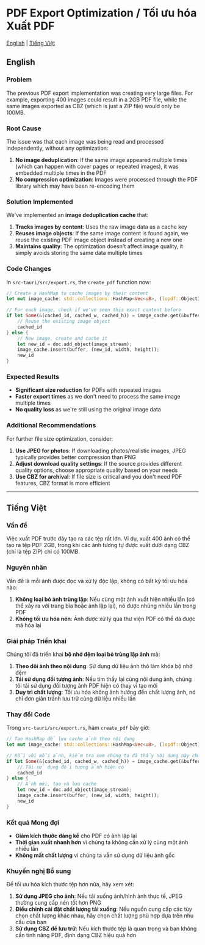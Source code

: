 # PDF Export Optimization / Tối ưu hóa Xuất PDF

[English](#english) | [Tiếng Việt](#tiếng-việt)

## English

### Problem

The previous PDF export implementation was creating very large files. For example, exporting 400 images could result in a 2GB PDF file, while the same images exported as CBZ (which is just a ZIP file) would only be 100MB.

### Root Cause

The issue was that each image was being read and processed independently, without any optimization:

1. **No image deduplication**: If the same image appeared multiple times (which can happen with cover pages or repeated images), it was embedded multiple times in the PDF
2. **No compression optimization**: Images were processed through the PDF library which may have been re-encoding them

### Solution Implemented

We've implemented an **image deduplication cache** that:

1. **Tracks images by content**: Uses the raw image data as a cache key
2. **Reuses image objects**: If the same image content is found again, we reuse the existing PDF image object instead of creating a new one
3. **Maintains quality**: The optimization doesn't affect image quality, it simply avoids storing the same data multiple times

### Code Changes

In `src-tauri/src/export.rs`, the `create_pdf` function now:

```rust
// Create a HashMap to cache images by their content
let mut image_cache: std::collections::HashMap<Vec<u8>, (lopdf::ObjectId, u32, u32)> = std::collections::HashMap::new();

// For each image, check if we've seen this exact content before
if let Some(&(cached_id, cached_w, cached_h)) = image_cache.get(&buffer) {
    // Reuse the existing image object
    cached_id
} else {
    // New image, create and cache it
    let new_id = doc.add_object(image_stream);
    image_cache.insert(buffer, (new_id, width, height));
    new_id
}
```

### Expected Results

- **Significant size reduction** for PDFs with repeated images
- **Faster export times** as we don't need to process the same image multiple times
- **No quality loss** as we're still using the original image data

### Additional Recommendations

For further file size optimization, consider:

1. **Use JPEG for photos**: If downloading photos/realistic images, JPEG typically provides better compression than PNG
2. **Adjust download quality settings**: If the source provides different quality options, choose appropriate quality based on your needs
3. **Use CBZ for archival**: If file size is critical and you don't need PDF features, CBZ format is more efficient

---

## Tiếng Việt

### Vấn đề

Việc xuất PDF trước đây tạo ra các tệp rất lớn. Ví dụ, xuất 400 ảnh có thể tạo ra tệp PDF 2GB, trong khi các ảnh tương tự được xuất dưới dạng CBZ (chỉ là tệp ZIP) chỉ có 100MB.

### Nguyên nhân

Vấn đề là mỗi ảnh được đọc và xử lý độc lập, không có bất kỳ tối ưu hóa nào:

1. **Không loại bỏ ảnh trùng lặp**: Nếu cùng một ảnh xuất hiện nhiều lần (có thể xảy ra với trang bìa hoặc ảnh lặp lại), nó được nhúng nhiều lần trong PDF
2. **Không tối ưu hóa nén**: Ảnh được xử lý qua thư viện PDF có thể đã được mã hóa lại

### Giải pháp Triển khai

Chúng tôi đã triển khai **bộ nhớ đệm loại bỏ trùng lặp ảnh** mà:

1. **Theo dõi ảnh theo nội dung**: Sử dụng dữ liệu ảnh thô làm khóa bộ nhớ đệm
2. **Tái sử dụng đối tượng ảnh**: Nếu tìm thấy lại cùng nội dung ảnh, chúng tôi tái sử dụng đối tượng ảnh PDF hiện có thay vì tạo mới
3. **Duy trì chất lượng**: Tối ưu hóa không ảnh hưởng đến chất lượng ảnh, nó chỉ đơn giản tránh lưu trữ cùng dữ liệu nhiều lần

### Thay đổi Code

Trong `src-tauri/src/export.rs`, hàm `create_pdf` bây giờ:

```rust
// Tạo HashMap để lưu cache ảnh theo nội dung
let mut image_cache: std::collections::HashMap<Vec<u8>, (lopdf::ObjectId, u32, u32)> = std::collections::HashMap::new();

// Đối với mỗi ảnh, kiểm tra xem chúng ta đã thấy nội dung này chưa
if let Some(&(cached_id, cached_w, cached_h)) = image_cache.get(&buffer) {
    // Tái sử dụng đối tượng ảnh hiện có
    cached_id
} else {
    // Ảnh mới, tạo và lưu cache
    let new_id = doc.add_object(image_stream);
    image_cache.insert(buffer, (new_id, width, height));
    new_id
}
```

### Kết quả Mong đợi

- **Giảm kích thước đáng kể** cho PDF có ảnh lặp lại
- **Thời gian xuất nhanh hơn** vì chúng ta không cần xử lý cùng một ảnh nhiều lần
- **Không mất chất lượng** vì chúng ta vẫn sử dụng dữ liệu ảnh gốc

### Khuyến nghị Bổ sung

Để tối ưu hóa kích thước tệp hơn nữa, hãy xem xét:

1. **Sử dụng JPEG cho ảnh**: Nếu tải xuống ảnh/hình ảnh thực tế, JPEG thường cung cấp nén tốt hơn PNG
2. **Điều chỉnh cài đặt chất lượng tải xuống**: Nếu nguồn cung cấp các tùy chọn chất lượng khác nhau, hãy chọn chất lượng phù hợp dựa trên nhu cầu của bạn
3. **Sử dụng CBZ để lưu trữ**: Nếu kích thước tệp là quan trọng và bạn không cần tính năng PDF, định dạng CBZ hiệu quả hơn
